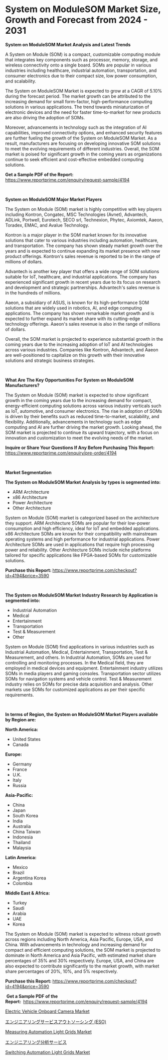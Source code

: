 <p><h1>System on ModuleSOM Market Size, Growth and Forecast from 2024 - 2031</h1></p><p><strong>System on ModuleSOM Market Analysis and Latest Trends</strong></p>
<p><p>A System on Module (SOM) is a compact, customizable computing module that integrates key components such as processor, memory, storage, and wireless connectivity onto a single board. SOMs are popular in various industries including healthcare, industrial automation, transportation, and consumer electronics due to their compact size, low power consumption, and scalability.</p><p>The System on ModuleSOM Market is expected to grow at a CAGR of 5.10% during the forecast period. The market growth can be attributed to the increasing demand for small form-factor, high-performance computing solutions in various applications. The trend towards miniaturization of electronic devices and the need for faster time-to-market for new products are also driving the adoption of SOMs.</p><p>Moreover, advancements in technology such as the integration of AI capabilities, improved connectivity options, and enhanced security features are further fueling the growth of the System on ModuleSOM Market. As a result, manufacturers are focusing on developing innovative SOM solutions to meet the evolving requirements of different industries. Overall, the SOM market is poised for significant growth in the coming years as organizations continue to seek efficient and cost-effective embedded computing solutions.</p></p>
<p><strong>Get a Sample PDF of the Report:&nbsp;</strong> <a href="https://www.reportprime.com/enquiry/request-sample/4194">https://www.reportprime.com/enquiry/request-sample/4194</a></p>
<p>&nbsp;</p>
<p><strong>System on ModuleSOM Major Market Players</strong></p>
<p><p>The System on Module (SOM) market is highly competitive with key players including Kontron, Congatec, MSC Technologies (Avnet), Advantech, ADLink, Portwell, Eurotech, SECO srl, Technexion, Phytec, Axiomtek, Aaeon, Toradex, EMAC, and Avalue Technology. </p><p>Kontron is a major player in the SOM market known for its innovative solutions that cater to various industries including automation, healthcare, and transportation. The company has shown steady market growth over the years and is expected to continue expanding its market presence with new product offerings. Kontron's sales revenue is reported to be in the range of millions of dollars.</p><p>Advantech is another key player that offers a wide range of SOM solutions suitable for IoT, healthcare, and industrial applications. The company has experienced significant growth in recent years due to its focus on research and development and strategic partnerships. Advantech's sales revenue is in the hundreds of millions.</p><p>Aaeon, a subsidiary of ASUS, is known for its high-performance SOM solutions that are widely used in robotics, AI, and edge computing applications. The company has shown remarkable market growth and is expected to further expand its market share with its cutting-edge technology offerings. Aaeon's sales revenue is also in the range of millions of dollars.</p><p>Overall, the SOM market is projected to experience substantial growth in the coming years due to the increasing adoption of IoT and AI technologies across various industries. Companies like Kontron, Advantech, and Aaeon are well-positioned to capitalize on this growth with their innovative solutions and strategic business strategies.</p></p>
<p>&nbsp;</p>
<p><strong>What Are The Key Opportunities For System on ModuleSOM Manufacturers?</strong></p>
<p><p>The System on Module (SOM) market is expected to show significant growth in the coming years due to the increasing demand for compact, energy-efficient computing solutions across various industry verticals such as IoT, automotive, and consumer electronics. The rise in adoption of SOMs is driven by their benefits such as reduced time-to-market, scalability, and flexibility. Additionally, advancements in technology such as edge computing and AI are further driving the market growth. Looking ahead, the SOM market is projected to continue its upward trajectory, with a focus on innovation and customization to meet the evolving needs of the market.</p></p>
<p><strong>Inquire or Share Your Questions If Any Before Purchasing This Report:</strong> <a href="https://www.reportprime.com/enquiry/pre-order/4194">https://www.reportprime.com/enquiry/pre-order/4194</a></p>
<p>&nbsp;</p>
<p><strong>Market Segmentation</strong></p>
<p><strong>The System on ModuleSOM Market Analysis by types is segmented into:</strong></p>
<p><ul><li>ARM Architecture</li><li>x86 Architecture</li><li>Power Architecture</li><li>Other Architecture</li></ul></p>
<p><p>System on Module (SOM) market is categorized based on the architecture they support. ARM Architecture SOMs are popular for their low-power consumption and high efficiency, ideal for IoT and embedded applications. x86 Architecture SOMs are known for their compatibility with mainstream operating systems and high performance for industrial applications. Power Architecture SOMs are used in applications that require high processing power and reliability. Other Architecture SOMs include niche platforms tailored for specific applications like FPGA-based SOMs for customizable solutions.</p></p>
<p><strong>Purchase this Report:&nbsp;</strong><a href="https://www.reportprime.com/checkout?id=4194&price=3590">https://www.reportprime.com/checkout?id=4194&price=3590</a></p>
<p>&nbsp;</p>
<p><strong>The System on ModuleSOM Market Industry Research by Application is segmented into:</strong></p>
<p><ul><li>Industrial Automation</li><li>Medical</li><li>Entertainment</li><li>Transportation</li><li>Test & Measurement</li><li>Other</li></ul></p>
<p><p>System on Module (SOM) find applications in various industries such as Industrial Automation, Medical, Entertainment, Transportation, Test & Measurement, and others. In Industrial Automation, SOMs are used for controlling and monitoring processes. In the Medical field, they are employed in medical devices and equipment. Entertainment industry utilizes SOMs in media players and gaming consoles. Transportation sector utilizes SOMs for navigation systems and vehicle control. Test & Measurement industry relies on SOMs for precise data acquisition and analysis. Other markets use SOMs for customized applications as per their specific requirements.</p></p>
<p>&nbsp;</p>
<p><strong>In terms of Region, the System on ModuleSOM Market Players available by Region are:</strong></p>
<p>
    <p> <strong> North America: </strong>
        <ul>
            <li>United States</li>
            <li>Canada</li>
        </ul>
        </p> 
    <p> <strong> Europe: </strong>
        <ul>
            <li>Germany</li>
            <li>France</li>
            <li>U.K.</li>
            <li>Italy</li>
            <li>Russia</li>
        </ul>
        </p> 
    <p> <strong> Asia-Pacific: </strong>
        <ul>
            <li>China</li>
            <li>Japan</li>
            <li>South Korea</li>
            <li>India</li>
            <li>Australia</li>
            <li>China Taiwan</li>
            <li>Indonesia</li>
            <li>Thailand</li>
            <li>Malaysia</li>
        </ul>
        </p> 
    <p> <strong> Latin America: </strong>
        <ul>
            <li>Mexico</li>
            <li>Brazil</li>
            <li>Argentina Korea</li>
            <li>Colombia</li>
        </ul>
        </p> 
    <p> <strong> Middle East & Africa: </strong>
        <ul>
            <li>Turkey</li>
            <li>Saudi</li>
            <li>Arabia</li>
            <li>UAE</li>
            <li>Korea</li>
        </ul>
    </p>
    </p>
<p><p>The System on Module (SOM) market is expected to witness robust growth across regions including North America, Asia Pacific, Europe, USA, and China. With advancements in technology and increasing demand for compact and efficient computing solutions, the SOM market is projected to dominate in North America and Asia Pacific, with estimated market share percentages of 35% and 30% respectively. Europe, USA, and China are also expected to contribute significantly to the market growth, with market share percentages of 20%, 10%, and 5% respectively.</p></p>
<p><strong>Purchase this Report: </strong><a href="https://www.reportprime.com/checkout?id=4194&price=3590">https://www.reportprime.com/checkout?id=4194&price=3590</a></p>
<p>&nbsp;<strong>Get a Sample PDF of the Report:&nbsp;&nbsp;</strong><a href="https://www.reportprime.com/enquiry/request-sample/4194">https://www.reportprime.com/enquiry/request-sample/4194</a></p>
<p><strong></strong></p>
<p><p><a href="https://issuu.com/reportprime-2/docs/electric-vehicle-onboard-camera-market-size-2030.p">Electric Vehicle Onboard Camera Market</a></p><p><a href="https://github.com/moulafa/Market-Research-Report-List-1/blob/main/707141315018.md">エンジニアリングサービスアウトソーシング (ESO)</a></p><p><a href="https://github.com/juniordelafrance/Market-Research-Report-List-2/blob/main/measuring-automation-light-grids-market.md">Measuring Automation Light Grids Market</a></p><p><a href="https://github.com/nxboeu02965442/Market-Research-Report-List-1/blob/main/162355415017.md">エンジニアリング分析サービス</a></p><p><a href="https://github.com/rahu1506/Market-Research-Report-List-3/blob/main/switching-automation-light-grids-market.md">Switching Automation Light Grids Market</a></p></p>